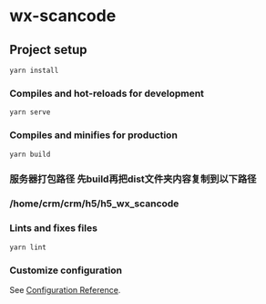 # wx-scancode

## Project setup
```
yarn install
```

### Compiles and hot-reloads for development
```
yarn serve
```

### Compiles and minifies for production
```
yarn build
```
### 服务器打包路径 先build再把dist文件夹内容复制到以下路径
### /home/crm/crm/h5/h5_wx_scancode

### Lints and fixes files
```
yarn lint
```

### Customize configuration
See [Configuration Reference](https://cli.vuejs.org/config/).
